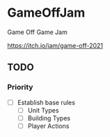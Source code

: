 # GameOffJam
Game Off Game Jam


https://itch.io/jam/game-off-2021

## TODO

### Priority

- [ ] Establish base rules
  - [ ] Unit Types
  - [ ] Building Types
  - [ ] Player Actions
